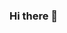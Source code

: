 ### Hi there 👋

<!--
**julienkrm/julienkrm** is a ✨ _special_ ✨ repository because its `README.md` (this file) appears on your GitHub profile.
I am Julien, from France. 
Here are some ideas to get you started:

- 🔭 I’m currently working on ...
🌱 I’m currently learning Web Development using different ressources : The Odin Project, Open Classrooms, and freecode camp.
- 👯 I’m looking to collaborate on ...
- 🤔 I’m looking for help with ...
- 💬 Ask me about ...
- 📫 How to reach me: ...
- 😄 Pronouns: ...
- ⚡ Fun fact: ...
-->
